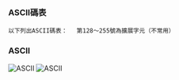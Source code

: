 ### ASCII碼表
```
以下列出ASCII碼表： 　第128～255號為擴展字元（不常用）
```
### ASCII
![ASCII](EetendedASCII.gif)
![ASCII](ASCII.gif)
